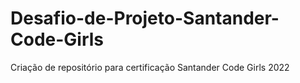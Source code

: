 # Desafio-de-Projeto-Santander-Code-Girls
Criação de repositório para certificação Santander Code Girls 2022
